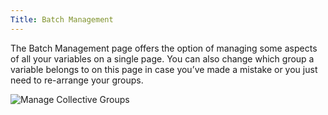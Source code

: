 ```yaml
---
Title: Batch Management
---
```


The Batch Management page offers the option of managing some aspects of all your variables on a single page. You can also change which group a variable belongs to on this page in case you’ve made a mistake or you just need to re-arrange your groups.

![Manage Collective Groups](/assets/img/documentation/collective/collective2-batch-manage.png)
